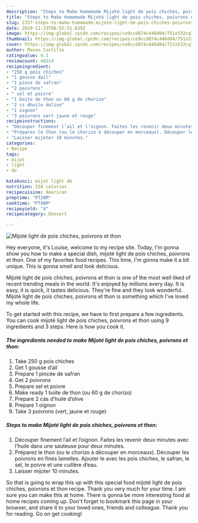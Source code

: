 ```yaml
---
description: "Steps to Make Homemade Mijoté light de pois chiches, poivrons et thon"
title: "Steps to Make Homemade Mijoté light de pois chiches, poivrons et thon"
slug: 2337-steps-to-make-homemade-mijote-light-de-pois-chiches-poivrons-et-thon
date: 2020-11-23T06:52:51.639Z
image: https://img-global.cpcdn.com/recipes/ce9ccd874c446d04/751x532cq70/mijote-light-de-pois-chiches-poivrons-et-thon-photo-principale-de-la-recette.jpg
thumbnail: https://img-global.cpcdn.com/recipes/ce9ccd874c446d04/751x532cq70/mijote-light-de-pois-chiches-poivrons-et-thon-photo-principale-de-la-recette.jpg
cover: https://img-global.cpcdn.com/recipes/ce9ccd874c446d04/751x532cq70/mijote-light-de-pois-chiches-poivrons-et-thon-photo-principale-de-la-recette.jpg
author: Mason Castillo
ratingvalue: 4.1
reviewcount: 48314
recipeingredient:
- "250 g pois chiches"
- "1 gousse dail"
- "1 pince de safran"
- "2 poivrons"
- " sel et poivre"
- "1 boite de thon ou 60 g de chorizo"
- "2 cs dhuile dolive"
- "1 oignon"
- "3 poivrons vert jaune et rouge"
recipeinstructions:
- "Découper finement l’ail et l’oignon. Faites les revenir deux minutes avec l’huile dans une sauteuse pour deux minutes."
- "Préparez le thon (ou le chorizo à découper en morceaux). Découper les poivrons en fines lamelles. Ajouter le avec les pois chiches, le safran, le sel, le poivre et une cuillère d’eau."
- "Laisser mijoter 10 minutes."
categories:
- Recipe
tags:
- mijot
- light
- de

katakunci: mijot light de 
nutrition: 258 calories
recipecuisine: American
preptime: "PT20M"
cooktime: "PT46M"
recipeyield: "4"
recipecategory: Dessert

---
```



![Mijoté light de pois chiches, poivrons et thon](https://img-global.cpcdn.com/recipes/ce9ccd874c446d04/751x532cq70/mijote-light-de-pois-chiches-poivrons-et-thon-photo-principale-de-la-recette.jpg)

Hey everyone, it's Louise, welcome to my recipe site. Today, I'm gonna show you how to make a special dish, mijoté light de pois chiches, poivrons et thon. One of my favorites food recipes. This time, I'm gonna make it a bit unique. This is gonna smell and look delicious.

Mijoté light de pois chiches, poivrons et thon is one of the most well liked of recent trending meals in the world. It's enjoyed by millions every day. It is easy, it is quick, it tastes delicious. They're fine and they look wonderful. Mijoté light de pois chiches, poivrons et thon is something which I've loved my whole life.




To get started with this recipe, we have to first prepare a few ingredients. You can cook mijoté light de pois chiches, poivrons et thon using 9 ingredients and 3 steps. Here is how you cook it.

<!--inarticleads1-->

##### The ingredients needed to make Mijoté light de pois chiches, poivrons et thon:

1. Take 250 g pois chiches
1. Get 1 gousse d’ail
1. Prepare 1 pincée de safran
1. Get 2 poivrons
1. Prepare  sel et poivre
1. Make ready 1 boite de thon (ou 60 g de chorizo)
1. Prepare 2 càs d’huile d’olive
1. Prepare 1 oignon
1. Take 3 poivrons (vert, jaune et rouge)




<!--inarticleads2-->

##### Steps to make Mijoté light de pois chiches, poivrons et thon:

1. Découper finement l’ail et l’oignon. Faites les revenir deux minutes avec l’huile dans une sauteuse pour deux minutes.
1. Préparez le thon (ou le chorizo à découper en morceaux). Découper les poivrons en fines lamelles. Ajouter le avec les pois chiches, le safran, le sel, le poivre et une cuillère d’eau.
1. Laisser mijoter 10 minutes.




So that is going to wrap this up with this special food mijoté light de pois chiches, poivrons et thon recipe. Thank you very much for your time. I am sure you can make this at home. There is gonna be more interesting food at home recipes coming up. Don't forget to bookmark this page in your browser, and share it to your loved ones, friends and colleague. Thank you for reading. Go on get cooking!
